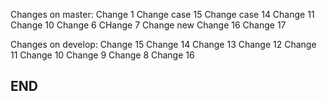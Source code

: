 Changes on master:
Change 1
Change case 15
Change case 14
Change 11
Change 10
Change 6
CHange 7
Change new
Change 16
Change 17

Changes on develop:
Change 15
Change 14
Change 13
Change 12
Change 11
Change 10
Change 9
Change 8
Change 16

## END ##